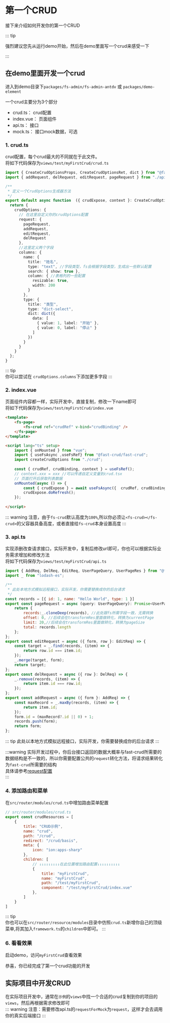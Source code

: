 # 第一个CRUD

接下来介绍如何开发你的第一个CRUD

::: tip

强烈建议您先从运行demo开始，然后在demo里面写一个crud来感受一下

:::

## 在demo里面开发一个crud

进入到demo目录下`packages/fs-admin/fs-admin-antdv` 或 `packages/demo-element`

一个crud主要分为3个部分

* crud.ts： crud配置
* index.vue： 页面组件
* api.ts： 接口
* mock.ts： 接口mock数据，可选

### 1. crud.ts

crud配置，每个crud最大的不同就在于此文件。     
将如下代码保存为`views/test/myFirstCrud/crud.ts`

```ts
import { CreateCrudOptionsProps, CreateCrudOptionsRet, dict } from "@fast-crud/fast-crud";
import { addRequest, delRequest, editRequest, pageRequest } from "./api";

/**
 * 定义一个CrudOptions生成器方法
 */
export default async function  ({ crudExpose, context }: CreateCrudOptionsProps): Promise<CreateCrudOptionsRet> {
  return {
    crudOptions: {
      // 在这里自定义你的crudOptions配置
      request: {
        pageRequest,
        addRequest,
        editRequest,
        delRequest
      },
      //这里定义两个字段
      columns: {
        name: {
          title: "姓名",
          type: "text", //字段类型，fs会根据字段类型，生成出一些默认配置
          search: { show: true },
          column: { //表格列的一些配置
            resizable: true,
            width: 200
          }
        },
        type: {
          title: "类型",
          type: "dict-select",
          dict: dict({
            data: [
              { value: 1, label: "开始" },
              { value: 0, label: "停止" }
            ]
          })
        }
      }
    }
  };
}


``` 

::: tip    
你可以尝试在 `crudOptions.columns`下添加更多字段
:::

### 2. index.vue

页面组件内容都一样，实际开发中，直接复制，修改一下name即可      
将如下代码保存为`views/test/myFirstCrud/index.vue`

```html
<template>
    <fs-page>
        <fs-crud ref="crudRef" v-bind="crudBinding" />
    </fs-page>
</template>

<script lang="ts" setup>
    import { onMounted } from "vue";
    import { useFsAsync ,useFsRef} from "@fast-crud/fast-crud";
    import createCrudOptions from "./crud";
  
    const { crudRef, crudBinding, context } = useFsRef();
    // context.xxx = xxx //可以传递自定义变量到crud.tsx
    // 页面打开后获取列表数据
    onMounted(async () => {
        const { crudExpose } = await useFsAsync({  crudRef, crudBinding,  context, createCrudOptions});
        crudExpose.doRefresh();
    });
    
</script>
``` 

::: warning
注意，由于`fs-crud`默认高度为`100%`,所以你必须让`<fs-crud></fs-crud>`的父容器具备高度，或者直接给`fs-crud`本身设置高度
:::

### 3. api.ts

实现添删改查请求接口，实际开发中，复制后修改url即可，你也可以根据实际业务需求增加和修改方法     
将如下代码保存为`views/test/myFirstCrud/api.ts`

```javascript
import { AddReq, DelReq, EditReq, UserPageQuery, UserPageRes } from "@fast-crud/fast-crud";
import _ from "lodash-es";

/**
 * 此处本地方式模拟远程接口，实际开发，你需要替换成你的后台请求
 */
const records = [{ id: 1, name: "Hello World", type: 1 }]
export const pageRequest = async (query: UserPageQuery): Promise<UserPageRes> => {
    return {
        records:_.cloneDeep(records), //此处跟fs所需字段一致，无需转换
        offset: 0, //后续会在transformRes里面做转化，转换为currentPage
        limit: 20,//后续会在transformRes里面做转化，转换为pageSize
        total: records.length
    };
};
export const editRequest = async ({ form, row }: EditReq) => {
    const target = _.find(records, (item) => {
        return row.id === item.id;
    });
    _.merge(target, form);
    return target;
};
export const delRequest = async ({ row }: DelReq) => {
    _.remove(records, (item) => {
        return item.id === row.id;
    });
};
export const addRequest = async ({ form }: AddReq) => {
    const maxRecord = _.maxBy(records, (item) => {
        return item.id;
    });
    form.id = (maxRecord?.id || 0) + 1;
    records.push(form);
    return form;
};

```  
::: tip
此处以本地方式模拟远程接口，实际开发，你需要替换成你的后台请求
:::

:::warning
实际开发过程中，你后台接口返回的数据大概率与fast-crud所需要的数据结构是不一致的，所以你需要配置公共的`request`转化方法，将请求结果转化为`fast-crud`所需要的结构           
具体请参考[request配置](/api/crud-options/request.html)    
:::

### 4. 添加路由和菜单

在`src/router/modules/crud.ts`中增加路由菜单配置

```js
// src/router/modules/crud.ts
export const crudResources = [
    {
        title: "CRUD示例",
        name: "crud",
        path: "/crud",
        redirect: "/crud/basis",
        meta: {
            icon: "ion:apps-sharp"
        },
        children: [
            // ↓↓↓↓↓↓↓↓↓在此位置增加路由配置↓↓↓↓↓↓↓↓↓↓
            {
                title: "myFirstCrud",
                name: "myFirstCrud",
                path: "/test/myFirstCrud",
                component: "/test/myFirstCrud/index.vue"
            },
        ]
    }
]

```

::: tip   
你也可以在`src/router/resource/modules`目录中仿照`crud.ts`新增你自己的顶级菜单,将其加入`framework.ts`的`children`中即可。
:::

### 6. 看看效果

启动demo，访问`myFirstCrud`查看效果

恭喜，你已经完成了第一个crud功能的开发

## 实际项目中开发CRUD

在实际项目开发中，通常在`示例`的`views`中找一个合适的crud复制到你的项目的`views`，然后再根据需求修改即可    
::: warning
注意：需要修改api.ts的`requestForMock`为`request`，这样才会去调用你的真实后端接口
:::
